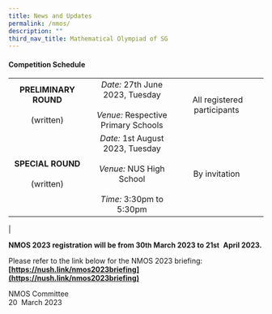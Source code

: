 ```yaml
---
title: News and Updates
permalink: /nmos/
description: ""
third_nav_title: Mathematical Olympiad of SG
---
```

#### **Competition Schedule**

|  |  |  |  |
|:---:|:---:|:---:|:---:|
| **PRELIMINARY ROUND** <br><br> (written) |  *Date:* 27th&nbsp;June 2023, Tuesday<br><br>*Venue:* Respective Primary Schools | &nbsp;All registered participants |
| **SPECIAL ROUND** <br><br> (written) | *Date:* 1st&nbsp;August 2023, Tuesday<br><br>*Venue:* NUS High School<br><br>*Time:* 3:30pm to 5:30pm | By invitation |
|

**NMOS 2023 registration will be from 30**<font size="-1">**th**
</font>**March 2023 to 21**<font size="-1">**st**
</font>&nbsp;**April 2023.**  
  
Please refer to the link below for the NMOS 2023 briefing:  
**[https://nush.link/nmos2023briefing](https://nush.link/nmos2023briefing)**

  
NMOS Committee  
20&nbsp; March 2023
